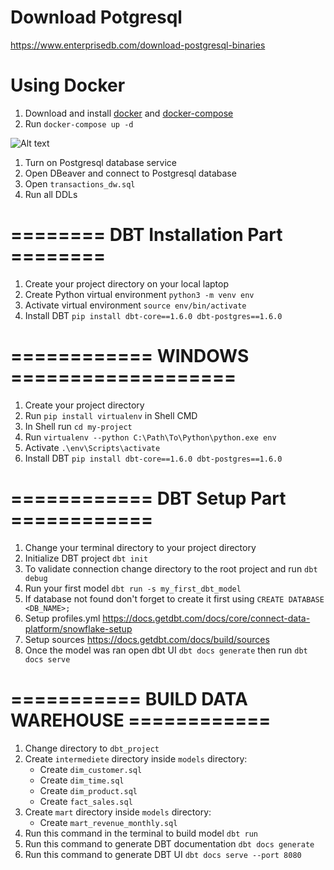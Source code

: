 # Download Potgresql
https://www.enterprisedb.com/download-postgresql-binaries

# Using Docker
1. Download and install [docker](https://docs.docker.com/desktop/install/windows-install/) and [docker-compose](https://docs.docker.com/compose/install/)
2. Run `docker-compose up -d`


![Alt text](image.png)


1. Turn on Postgresql database service
2. Open DBeaver and connect to Postgresql database
2. Open `transactions_dw.sql`
3. Run all DDLs

# ======== DBT Installation Part ========
1. Create your project directory on your local laptop
2. Create Python virtual environment `python3 -m venv env`
3. Activate virtual environment `source env/bin/activate`
4. Install DBT `pip install dbt-core==1.6.0 dbt-postgres==1.6.0`

# ============ WINDOWS ===================
1. Create your project directory
2. Run `pip install virtualenv` in Shell CMD
3. In Shell run `cd my-project`
4. Run `virtualenv --python C:\Path\To\Python\python.exe env`
5. Activate `.\env\Scripts\activate`
4. Install DBT `pip install dbt-core==1.6.0 dbt-postgres==1.6.0`

# ============ DBT Setup Part ============ 
1. Change your terminal directory to your project directory
2. Initialize DBT project `dbt init`
3. To validate connection change directory to the root project and run `dbt debug`
4. Run your first model `dbt run -s my_first_dbt_model`
5. If database not found don't forget to create it first using `CREATE DATABASE <DB_NAME>;`
6. Setup profiles.yml https://docs.getdbt.com/docs/core/connect-data-platform/snowflake-setup
7. Setup sources https://docs.getdbt.com/docs/build/sources
8. Once the model was ran open dbt UI `dbt docs generate` then run `dbt docs serve`


# =========== BUILD DATA WAREHOUSE ============
1. Change directory to `dbt_project`
2. Create `intermediete` directory inside `models` directory:
   - Create `dim_customer.sql`
   - Create `dim_time.sql`
   - Create `dim_product.sql`
   - Create `fact_sales.sql`
3. Create `mart` directory inside `models` directory:
   - Create `mart_revenue_monthly.sql`
4. Run this command in the terminal to build model `dbt run`
5. Run this command to generate DBT documentation `dbt docs generate`
6. Run this command to generate DBT UI `dbt docs serve --port 8080` 



